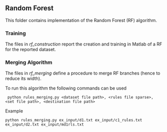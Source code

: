 ## Random Forest 

This folder contains implementation of the Random Forest (RF) algorithm. 

### Training

The files in *rf_construction* report the creation and training in Matlab of a RF for the reported dataset. 


### Merging Algorithm

The files in *rf_merging* define a procedure to merge RF branches (hence to reduce its width). 

To run this algorithm the following commands can be used

``` python rules_merging.py <dataset file path>, <rules file sparse>, <set file path>, <destination file path>```

Example

``` python rules_merging.py ex_input/d1.txt ex_input/c1_rules.txt ex_input/d2.txt ex_input/md1rls.txt ```

